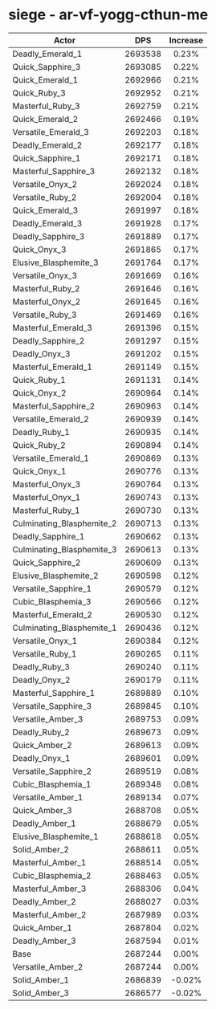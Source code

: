 # siege - ar-vf-yogg-cthun-me
| Actor | DPS | Increase |
|---|:---:|:---:|
|Deadly_Emerald_1|2693538|0.23%|
|Quick_Sapphire_3|2693085|0.22%|
|Quick_Emerald_1|2692966|0.21%|
|Quick_Ruby_3|2692952|0.21%|
|Masterful_Ruby_3|2692759|0.21%|
|Quick_Emerald_2|2692466|0.19%|
|Versatile_Emerald_3|2692203|0.18%|
|Deadly_Emerald_2|2692177|0.18%|
|Quick_Sapphire_1|2692171|0.18%|
|Masterful_Sapphire_3|2692132|0.18%|
|Versatile_Onyx_2|2692024|0.18%|
|Versatile_Ruby_2|2692004|0.18%|
|Quick_Emerald_3|2691997|0.18%|
|Deadly_Emerald_3|2691928|0.17%|
|Deadly_Sapphire_3|2691889|0.17%|
|Quick_Onyx_3|2691865|0.17%|
|Elusive_Blasphemite_3|2691764|0.17%|
|Versatile_Onyx_3|2691669|0.16%|
|Masterful_Ruby_2|2691646|0.16%|
|Masterful_Onyx_2|2691645|0.16%|
|Versatile_Ruby_3|2691469|0.16%|
|Masterful_Emerald_3|2691396|0.15%|
|Deadly_Sapphire_2|2691297|0.15%|
|Deadly_Onyx_3|2691202|0.15%|
|Masterful_Emerald_1|2691149|0.15%|
|Quick_Ruby_1|2691131|0.14%|
|Quick_Onyx_2|2690964|0.14%|
|Masterful_Sapphire_2|2690963|0.14%|
|Versatile_Emerald_2|2690939|0.14%|
|Deadly_Ruby_1|2690935|0.14%|
|Quick_Ruby_2|2690894|0.14%|
|Versatile_Emerald_1|2690869|0.13%|
|Quick_Onyx_1|2690776|0.13%|
|Masterful_Onyx_3|2690764|0.13%|
|Masterful_Onyx_1|2690743|0.13%|
|Masterful_Ruby_1|2690730|0.13%|
|Culminating_Blasphemite_2|2690713|0.13%|
|Deadly_Sapphire_1|2690662|0.13%|
|Culminating_Blasphemite_3|2690613|0.13%|
|Quick_Sapphire_2|2690609|0.13%|
|Elusive_Blasphemite_2|2690598|0.12%|
|Versatile_Sapphire_1|2690579|0.12%|
|Cubic_Blasphemia_3|2690566|0.12%|
|Masterful_Emerald_2|2690530|0.12%|
|Culminating_Blasphemite_1|2690436|0.12%|
|Versatile_Onyx_1|2690384|0.12%|
|Versatile_Ruby_1|2690265|0.11%|
|Deadly_Ruby_3|2690240|0.11%|
|Deadly_Onyx_2|2690179|0.11%|
|Masterful_Sapphire_1|2689889|0.10%|
|Versatile_Sapphire_3|2689845|0.10%|
|Versatile_Amber_3|2689753|0.09%|
|Deadly_Ruby_2|2689673|0.09%|
|Quick_Amber_2|2689613|0.09%|
|Deadly_Onyx_1|2689601|0.09%|
|Versatile_Sapphire_2|2689519|0.08%|
|Cubic_Blasphemia_1|2689348|0.08%|
|Versatile_Amber_1|2689134|0.07%|
|Quick_Amber_3|2688708|0.05%|
|Deadly_Amber_1|2688679|0.05%|
|Elusive_Blasphemite_1|2688618|0.05%|
|Solid_Amber_2|2688611|0.05%|
|Masterful_Amber_1|2688514|0.05%|
|Cubic_Blasphemia_2|2688463|0.05%|
|Masterful_Amber_3|2688306|0.04%|
|Deadly_Amber_2|2688027|0.03%|
|Masterful_Amber_2|2687989|0.03%|
|Quick_Amber_1|2687804|0.02%|
|Deadly_Amber_3|2687594|0.01%|
|Base|2687244|0.00%|
|Versatile_Amber_2|2687244|0.00%|
|Solid_Amber_1|2686839|-0.02%|
|Solid_Amber_3|2686577|-0.02%|
